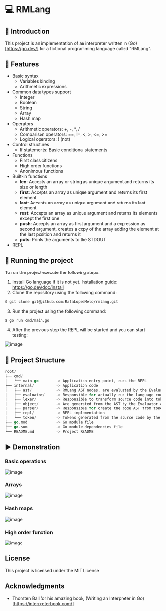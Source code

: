 # 💻 RMLang

## 📄 Introduction

This project is an implementation of an interpreter written in (Go)[https://go.dev/] for a fictional programming language called "RMLang".

## 🚀 Features

- Basic syntax
  - Variables binding
  - Arithmetic expressions 
- Common data types support
  - Integer
  - Boolean
  - String
  - Array
  - Hash map
- Operators
  - Arithmetic operators: +, -, *, /
  - Comparison operators: ==, !=, <, >, <=, >=
  - Logical operators: ! (not)
- Control structures
  - If statements: Basic conditional statements
- Functions
  - First class citizens
  - High order functions
  - Anonimous functions
- Built-in functions
  - **len**: Accepts an array or string as unique argument and returns its size or length
  - **first**: Accepts an array as unique argument and returns its first element
  - **last**: Accepts an array as unique argument and returns its last element
  - **rest**: Accepts an array as unique argument and returns its elements except the first one
  - **push**: Accepts an array as first argument and a expression as second argument, creates a copy of the array adding the element at the last position and returns it
  - **puts**: Prints the arguments to the STDOUT
- REPL

## 🏃 Running the project

To run the project execute the following steps:

1. Install Go language if it is not yet. Installation guide: https://go.dev/doc/install
2. Clone the repository using the following command:
```bash
$ git clone git@github.com:RafaLopesMelo/rmlang.git
```
3. Run the project using the following command:
```bash
$ go run cmd/main.go
```
4. After the previous step the REPL will be started and you can start testing:

![image](https://github.com/user-attachments/assets/28a63311-9b75-45de-be4a-7ae98e867f2e)

## 📁 Project Structure
```go
root/
├── cmd/
|   └── main.go        -> Application entry point, runs the REPL
├── internal/          -> Application code
|   ├── ast/           -> RMLang AST nodes, are evaluated by the Evaluator
|   ├── evaluator/     -> Responsible for actually run the language code
|   ├── lexer/         -> Responsible to transform source code into tokens
|   ├── object/        -> Are generated from the AST by the Evaluator and then interpreted
|   ├── parser/        -> Responsible for create the code AST from tokens generated by the Lexer
|   ├── repl/          -> REPL implementation
|   └── token/         -> Tokens generated from the source code by the Lexer
├── go.mod             -> Go module file
├── go.sum             -> Go module dependencies file
└── README.md          -> Project README
```
## ▶️ Demonstration
### Basic operations
![image](https://github.com/user-attachments/assets/4d5e525e-69ba-4633-9857-25aa49b38561)
### Arrays
![image](https://github.com/user-attachments/assets/b1f24805-3cb8-4479-b17e-8f74035483cb)
### Hash maps
![image](https://github.com/user-attachments/assets/a8d85f3e-a22d-487e-83bb-7913f800e435)
### High order function
![image](https://github.com/user-attachments/assets/572aa157-c206-42c1-9fcd-eacb48f1182f)

## License

This project is licensed under the MIT License

## Acknowledgments
- Thorsten Ball for his amazing book, (Writing an Interpreter in Go)[https://interpreterbook.com/]

